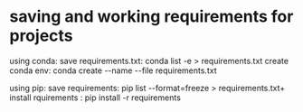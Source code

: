 # saving and working requirements for projects
using conda: save requirements.txt: conda list -e > requirements.txt 
create conda env: conda create --name --file requirements.txt

using pip:
save requirements: pip list --format=freeze > requirements.txt+ 
install rquirements : pip install -r requirements
